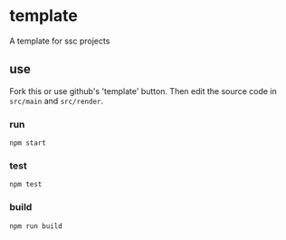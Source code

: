 # template

A template for ssc projects

## use

Fork this or use github's 'template' button. Then edit the source code in `src/main` and `src/render`.

### run
```
npm start
```

### test
```
npm test
```

### build
```
npm run build
```

 
 
 
